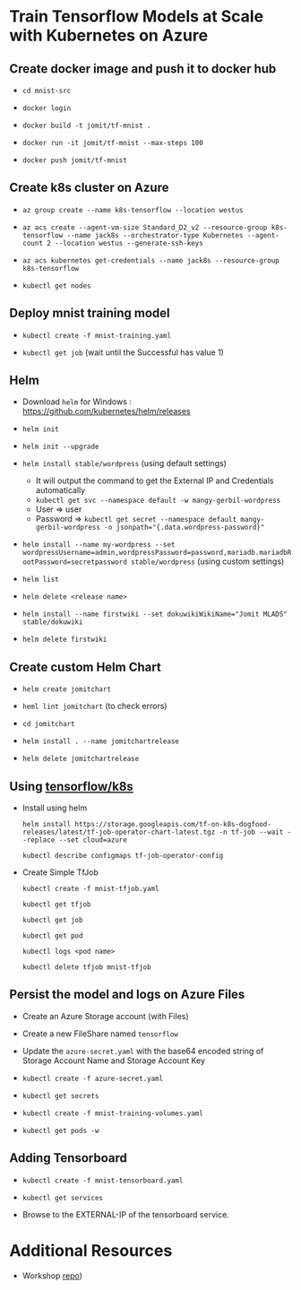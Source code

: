 # Train Tensorflow Models at Scale with Kubernetes on Azure

## Create docker image and push it to docker hub

- `cd mnist-src`

- `docker login`

- `docker build -t jomit/tf-mnist .`

- `docker run -it jomit/tf-mnist --max-steps 100`

- `docker push jomit/tf-mnist`

## Create k8s cluster on Azure

- `az group create --name k8s-tensorflow --location westus`

- `az acs create --agent-vm-size Standard_D2_v2 --resource-group k8s-tensorflow --name jack8s --orchestrator-type Kubernetes --agent-count 2 --location westus --generate-ssh-keys`

- `az acs kubernetes get-credentials --name jack8s --resource-group k8s-tensorflow`

- `kubectl get nodes`

## Deploy mnist training model

- `kubectl create -f mnist-training.yaml`

- `kubectl get job`   (wait until the Successful has value 1)

## Helm

- Download `helm` for Windows : https://github.com/kubernetes/helm/releases

- `helm init`

- `helm init --upgrade`

- `helm install stable/wordpress`  (using default settings)

    - It will output the command to get the External IP and Credentials automatically
    - `kubectl get svc --namespace default -w mangy-gerbil-wordpress`
    - User => user
    - Password => `kubectl get secret --namespace default mangy-gerbil-wordpress -o jsonpath="{.data.wordpress-password}"`

- `helm install --name my-wordpress --set wordpressUsername=admin,wordpressPassword=password,mariadb.mariadbRootPassword=secretpassword stable/wordpress`  (using custom settings)

- `helm list`

- `helm delete <release name>`

- `helm install --name firstwiki --set dokuwikiWikiName="Jomit MLADS" stable/dokuwiki`

- `helm delete firstwiki`

## Create custom Helm Chart

- `helm create jomitchart`

- `heml lint jomitchart`  (to check errors)

- `cd jomitchart`

- `helm install . --name jomitchartrelease`

- `helm delete jomitchartrelease`


## Using [tensorflow/k8s](https://github.com/tensorflow/k8s)

- Install using helm

    `helm install https://storage.googleapis.com/tf-on-k8s-dogfood-releases/latest/tf-job-operator-chart-latest.tgz -n tf-job --wait --replace --set cloud=azure`

    `kubectl describe configmaps tf-job-operator-config`

- Create Simple TfJob

    `kubectl create -f mnist-tfjob.yaml`

    `kubectl get tfjob`

    `kubectl get job`

    `kubectl get pod`

    `kubectl logs <pod name>`

    `kubectl delete tfjob mnist-tfjob`


## Persist the model and logs on Azure Files

- Create an Azure Storage account (with Files)

- Create a new FileShare named `tensorflow`

- Update the `azure-secret.yaml` with the base64 encoded string of Storage Account Name and Storage Account Key

- `kubectl create -f azure-secret.yaml`

- `kubectl get secrets`

- `kubectl create -f mnist-training-volumes.yaml`

- `kubectl get pods -w`


## Adding Tensorboard

- `kubectl create -f mnist-tensorboard.yaml`

- `kubectl get services`

- Browse to the EXTERNAL-IP of the tensorboard service.


# Additional Resources

- Workshop [repo](https://github.com/wbuchwalter/tensorflow-k8s-azure))










